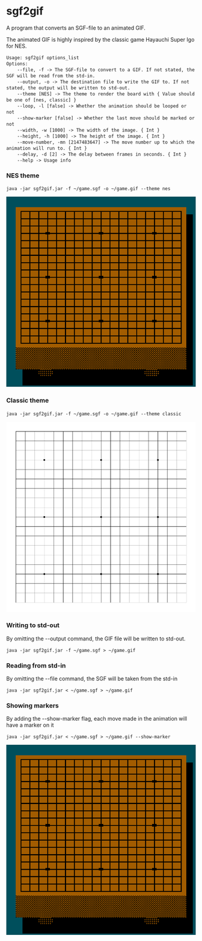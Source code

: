 # sgf2gif
A program that converts an SGF-file to an animated GIF.

The animated GIF is highly inspired by the classic game Hayauchi Super Igo for NES.

```shell
Usage: sgf2gif options_list
Options:
    --file, -f -> The SGF-file to convert to a GIF. If not stated, the SGF will be read from the std-in.
    --output, -o -> The destination file to write the GIF to. If not stated, the output will be written to std-out.
    --theme [NES] -> The theme to render the board with { Value should be one of [nes, classic] }
    --loop, -l [false] -> Whether the animation should be looped or not
    --show-marker [false] -> Whether the last move should be marked or not
    --width, -w [1000] -> The width of the image. { Int }
    --height, -h [1000] -> The height of the image. { Int }
    --move-number, -mn [2147483647] -> The move number up to which the animation will run to. { Int }
    --delay, -d [2] -> The delay between frames in seconds. { Int }
    --help -> Usage info
```

### NES theme
```shell
java -jar sgf2gif.jar -f ~/game.sgf -o ~/game.gif --theme nes
```
![](./nes.gif)

### Classic theme
```shell
java -jar sgf2gif.jar -f ~/game.sgf -o ~/game.gif --theme classic
```
![](./classic.gif)

### Writing to std-out
By omitting the --output command, the GIF file will be written to std-out.
```shell
java -jar sgf2gif.jar -f ~/game.sgf > ~/game.gif
```

### Reading from std-in
By omitting the --file command, the SGF will be taken from the std-in
```shell
java -jar sgf2gif.jar < ~/game.sgf > ~/game.gif
```

### Showing markers
By adding the --show-marker flag, each move made in the animation will have a marker on it
```shell
java -jar sgf2gif.jar < ~/game.sgf > ~/game.gif --show-marker
```
![](./nes-with-marker.gif)
